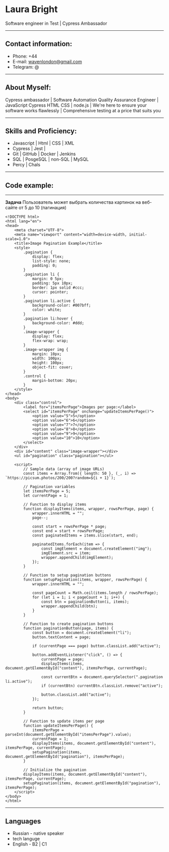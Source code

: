 # Laura Bright

Software engineer in Test | Cypress Ambassador  

---

## Contact information:

- Phone: +44 
- E-mail: wavenlondon@gmail.com
- Telegram: @

---

## About Myself:

Cypress ambassador | Software Automation Quality Assurance Engineer | JavaScript Cypress HTML CSS | node.js | We're here to ensure your software works flawlessly | Comprehensive testing at a price that suits you

---

## Skills and Proficiency:

- Javascript | Html | CSS | XML
- Cypress | Jest | 
- Git | GitHub | Docker | Jenkins
- SQL | PosgeSQL | non-SQL | MySQL
- Percy | Chals 

---

## Code example:

---

**Задача**
Пользователь может выбрать количества картинок на веб-сайте от 5 до 10 (пагинация)

```
<!DOCTYPE html>
<html lang="en">
<head>
    <meta charset="UTF-8">
    <meta name="viewport" content="width=device-width, initial-scale=1.0">
    <title>Image Pagination Example</title>
    <style>
        .pagination {
            display: flex;
            list-style: none;
            padding: 0;
        }
        .pagination li {
            margin: 0 5px;
            padding: 5px 10px;
            border: 1px solid #ccc;
            cursor: pointer;
        }
        .pagination li.active {
            background-color: #007bff;
            color: white;
        }
        .pagination li:hover {
            background-color: #ddd;
        }
        .image-wrapper {
            display: flex;
            flex-wrap: wrap;
        }
        .image-wrapper img {
            margin: 10px;
            width: 100px;
            height: 100px;
            object-fit: cover;
        }
        .control {
            margin-bottom: 20px;
        }
    </style>
</head>
<body>
    <div class="control">
        <label for="itemsPerPage">Images per page:</label>
        <select id="itemsPerPage" onchange="updateItemsPerPage()">
            <option value="5">5</option>
            <option value="6">6</option>
            <option value="7">7</option>
            <option value="8">8</option>
            <option value="9">9</option>
            <option value="10">10</option>
        </select>
    </div>
    <div id="content" class="image-wrapper"></div>
    <ul id="pagination" class="pagination"></ul>

    <script>
        // Sample data (array of image URLs)
        const items = Array.from({ length: 50 }, (_, i) => `https://picsum.photos/200/200?random=${i + 1}`);

        // Pagination variables
        let itemsPerPage = 5;
        let currentPage = 1;

        // Function to display items
        function displayItems(items, wrapper, rowsPerPage, page) {
            wrapper.innerHTML = "";
            page--;

            const start = rowsPerPage * page;
            const end = start + rowsPerPage;
            const paginatedItems = items.slice(start, end);

            paginatedItems.forEach(item => {
                const imgElement = document.createElement("img");
                imgElement.src = item;
                wrapper.appendChild(imgElement);
            });
        }

        // Function to setup pagination buttons
        function setupPagination(items, wrapper, rowsPerPage) {
            wrapper.innerHTML = "";

            const pageCount = Math.ceil(items.length / rowsPerPage);
            for (let i = 1; i < pageCount + 1; i++) {
                const btn = paginationButton(i, items);
                wrapper.appendChild(btn);
            }
        }

        // Function to create pagination buttons
        function paginationButton(page, items) {
            const button = document.createElement("li");
            button.textContent = page;

            if (currentPage === page) button.classList.add("active");

            button.addEventListener("click", () => {
                currentPage = page;
                displayItems(items, document.getElementById("content"), itemsPerPage, currentPage);

                const currentBtn = document.querySelector(".pagination li.active");
                if (currentBtn) currentBtn.classList.remove("active");

                button.classList.add("active");
            });

            return button;
        }

        // Function to update items per page
        function updateItemsPerPage() {
            itemsPerPage = parseInt(document.getElementById("itemsPerPage").value);
            currentPage = 1;
            displayItems(items, document.getElementById("content"), itemsPerPage, currentPage);
            setupPagination(items, document.getElementById("pagination"), itemsPerPage);
        }

        // Initialize the pagination
        displayItems(items, document.getElementById("content"), itemsPerPage, currentPage);
        setupPagination(items, document.getElementById("pagination"), itemsPerPage);
    </script>
</body>
</html>

```

---

## Languages

- Russian - native speaker
- tech languge 
- English - B2 | C1
